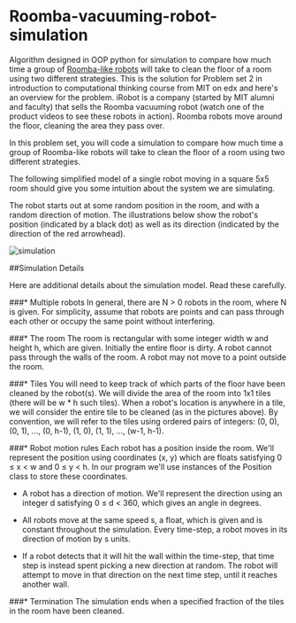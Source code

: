 # Roomba-vacuuming-robot-simulation
Algorithm designed in OOP python for simulation to compare how much time a group of [Roomba-like robots](http://store.irobot.com/) will take to clean the floor of a room using two different strategies.
This is the solution for Problem set 2 in introduction to computational thinking course from MIT on edx
and here's an overview for the problem.
iRobot is a company (started by MIT alumni and faculty) that sells the Roomba vacuuming robot (watch one of the product videos to see these robots in action). Roomba robots move around the floor, cleaning the area they pass over.

In this problem set, you will code a simulation to compare how much time a group of Roomba-like robots will take to clean the floor of a room using two different strategies.

The following simplified model of a single robot moving in a square 5x5 room should give you some intuition about the system we are simulating.

The robot starts out at some random position in the room, and with a random direction of motion. The illustrations below show the robot's position (indicated by a black dot) as well as its direction (indicated by the direction of the red arrowhead).

  
![simulation](https://image.ibb.co/dzfAZa/edx.png)

##Simulation Details

Here are additional details about the simulation model. Read these carefully.

###* Multiple robots
In general, there are N > 0 robots in the room, where N is given. For simplicity, assume that robots are points and can pass through each other or occupy the same point without interfering.

###* The room
The room is rectangular with some integer width w and height h, which are given. Initially the entire floor is dirty. A robot cannot pass through the walls of the room. A robot may not move to a point outside the room.

###* Tiles
You will need to keep track of which parts of the floor have been cleaned by the robot(s). We will divide the area of the room into 1x1 tiles (there will be w * h such tiles). When a robot's location is anywhere in a tile, we will consider the entire tile to be cleaned (as in the pictures above). By convention, we will refer to the tiles using ordered pairs of integers: (0, 0), (0, 1), ..., (0, h-1), (1, 0), (1, 1), ..., (w-1, h-1).

###* Robot motion rules
Each robot has a position inside the room. We'll represent the position using coordinates (x, y) which are floats satisfying 0 ≤ x < w and 0 ≤ y < h. In our program we'll use instances of the Position class to store these coordinates.

  * A robot has a direction of motion. We'll represent the direction using an integer d satisfying 0 ≤ d < 360, which gives an angle in degrees.

  * All robots move at the same speed s, a float, which is given and is constant throughout the simulation. Every time-step, a robot moves in its direction of motion by s units.

  * If a robot detects that it will hit the wall within the time-step, that time step is instead spent picking a new direction at random. The robot will attempt to move in that direction on the next time step, until it reaches another wall.

###* Termination
The simulation ends when a specified fraction of the tiles in the room have been cleaned.
